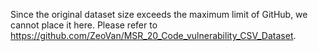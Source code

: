 Since the original dataset size exceeds the maximum limit of GitHub, we cannot place it here. Please refer to https://github.com/ZeoVan/MSR_20_Code_vulnerability_CSV_Dataset.
